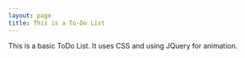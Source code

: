 ```yaml
---
layout: page
title: This is a To-Do List
---
```


This is a basic ToDo List. It uses CSS and using JQuery for animation.
